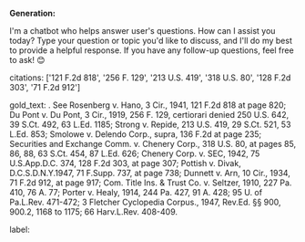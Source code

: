 **Generation:**

 I'm a chatbot who helps answer user's questions. How can I assist you today? Type your question or topic you'd like to discuss, and I'll do my best to provide a helpful response. If you have any follow-up questions, feel free to ask! 😊


citations: ['121 F.2d 818', '256 F. 129', '213 U.S. 419', '318 U.S. 80', '128 F.2d 303', '71 F.2d 912']

gold_text: . See Rosenberg v. Hano, 3 Cir., 1941, 121 F.2d 818 at page 820; Du Pont v. Du Pont, 3 Cir., 1919, 256 F. 129, certiorari denied 250 U.S. 642, 39 S.Ct. 492, 63 L.Ed. 1185; Strong v. Repide, 213 U.S. 419, 29 S.Ct. 521, 53 L.Ed. 853; Smolowe v. Delendo Corp., supra, 136 F.2d at page 235; Securities and Exchange Comm. v. Chenery Corp., 318 U.S. 80, at pages 85, 86, 88, 63 S.Ct. 454, 87 L.Ed. 626; Chenery Corp. v. SEC, 1942, 75 U.S.App.D.C. 374, 128 F.2d 303, at page 307; Pottish v. Divak, D.C.S.D.N.Y.1947, 71 F.Supp. 737, at page 738; Dunnett v. Arn, 10 Cir., 1934, 71 F.2d 912, at page 917; Com. Title Ins. & Trust Co. v. Seltzer, 1910, 227 Pa. 410, 76 A. 77; Porter v. Healy, 1914, 244 Pa. 427, 91 A. 428; 95 U. of Pa.L.Rev. 471-472; 3 Fletcher Cyclopedia Corpus., 1947, Rev.Ed. §§ 900, 900.2, 1168 to 1175; 66 Harv.L.Rev. 408-409.

label: 